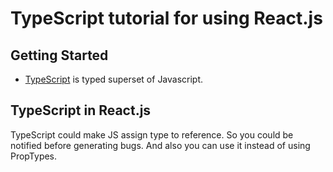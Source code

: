 # TypeScript tutorial for using React.js

## Getting Started

* [TypeScript](https://www.typescriptlang.org/) is typed superset of Javascript.

## TypeScript in React.js

TypeScript could make JS assign type to reference. So you could be notified before generating bugs. And also you can use it instead of using PropTypes. 


